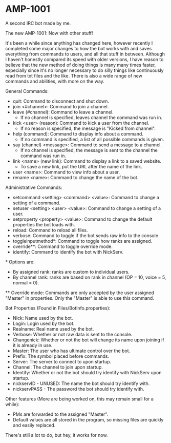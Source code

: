 AMP-1001
========

A second IRC bot made by me.

The new AMP-1001: Now with other stuff!

It's been a while since anything has changed here, however recently I completed some major changes to how the bot works with and saves everything from commands to users, and all that stuff in between. Although I haven't honestly compared its speed with older versions, I have reason to believe that the new method of doing things is many many times faster, especially since it's no longer necessary to do silly things like continuously read from txt files and the like. There is also a wide range of new commands and abilities, with more on the way.

General Commands:
- quit: Command to disconnect and shut down.
- join <#channel>: Command to join a channel.
- leave (#channel): Command to leave a channel. 
    - If no channel is specified, leaves channel the command was run in.
- kick \<user> (reason): Command to kick a user from the channel.
    - If no reason is specified, the message is "Kicked from channel".
- help (command): Command to display info about a command.
    - If no command is specified, a list of all possible commands is given.
- say (channel) \<message>: Command to send a message to a channel.
    - If no channel is specified, the message is sent to the channel the command was run in.
- link \<name> (new link): Command to display a link to a saved website.
    - To save a new link, put the URL after the name of the link.
- user \<name>: Command to view info about a user.
- rename \<name>: Command to change the name of the bot.

Administrative Commands:
- setcommand \<setting> \<command> \<value>: Command to change a setting of a command.
- setuser \<setting> \<user> \<value>: Command to change a setting of a user.
- setproperty \<property> \<value>: Command to change the default properties the bot loads with.
- reload: Command to reload all files.
- verbose: Command to toggle if the bot sends raw info to the console
- toggleinputmethod*: Command to toggle how ranks are assigned.
- override**: Command to toggle override mode.
- identify: Command to identify the bot with NickServ.

\* Options are:
- By assigned rank: ranks are custom to individual users.
- By channel rank: ranks are based on rank in channel (OP = 10, voice = 5, normal = 0).

** Override mode: Commands are only accepted by the user assigned "Master" in properties. Only the "Master" is able to use this command.

Bot Properties (Found in Files/BotInfo.properties):
- Nick: Name used by the bot.
- Login: Login used by the bot.
- Realname: Real name used by the bot.
- Verbose: Whether or not raw data is sent to the console.
- Changenick: Whether or not the bot will change its name upon joining if it is already in use.
- Master: The user who has ultimate control over the bot.
- Prefix: The symbol placed before commands.
- Server: The server to connect to upon startup.
- Channel: The channel to join upon startup.
- Identify: Whether or not the bot should try identify with NickServ upon startup.
- nickservID - UNUSED: The name the bot should try identify with.
- nickservPASS - The password the bot should try identify with.

Other features (More are being worked on, this may remain small for a while):
- PMs are forwarded to the assigned "Master".
- Default values are all stored in the program, so missing files are quickly and easily replaced.

There's still a lot to do, but hey, it works for now.
